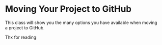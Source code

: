 # Moving Your Project to GitHub

This class will show you the many options you have available when moving a project to GitHub.

Thx for reading